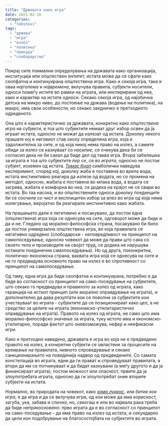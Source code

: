 ```yaml
---
title: "Државата како игра"
date: 2021-02-16
categories: 
  - "tekstovi"
tags: 
  - "држава"
  - "игра"
  - "излез"
  - "политика"
  - "принуда"
  - "слободарство"
---
```


Покрај сите поимални определувања на државата како организација, институција или општествен ентитет, истата може да се сфати како сеопфатна и континуирана општествена игра. Како и секоја игра, така и оваа _најголема_ и _највремена_, вклучува правила, субјекти носители, односи помеѓу истите во рамки на играта, или инспирирани од неа, како и карактер на истите односи. Секако секоја игра, од најобична детска на микро ниво, до постоење на држава (водење на политика), на макро, има свои особености, но секако заедничко е претходното одреденото.

Она што е карактеристично за државата, конкретно како _општествена игра_ на субјекти, е тоа што субјектите немаат друг избор освен да ја играат истата, односно не можат да излезат од истата. Доколку некого прашате кој е неговиот став околу определена игра, која е задолжителна за сите, и од која никој нема право на излез, а самите обиди за _излез_ се казнуваат со _насилие_; се очекува дека би се согласил дека не би сакал да биде дел од таква игра. Втора забелешка за играта е тоа што субјектите _пер се_, се во _играта_, односно не постои субјект, изземен од истата. [_Томас Кнап_](https://c4ss.org/content/510) симболички наведува експеримент, според кој, доколку жаба е поставена во врела вода, истата инстинктивно реагира да излезе од водата, но со промена на методот, односно, жабата е поставена во млака вода, а водата се загрева, жабата е комфорна во неа, се додека на крајот не се свари во истата. Во таа насока, и во општествените односи доколку поединците би се соочиле со чист и експлицитен избор за влез во игра од која нема излегување, веројатно би реагирале инстинктивно како жабата.

На прашањето дали е легитимно и посакувано, да постои една (општествена) игра која се однесува на сите, одговорот може да биде и да и не. Гледано од морално-философска страна, посакувано би било да постои универзална општествена игра, во која правилата се негативно одредено (слободарски - неповредливост на принципот на самопоседување, односно човекот да може да прави што сака со своето тело и производите на својот труд, се додека не нарушува останати поединечни самопоседувања). Но од друга, поконкретна, политичко-економска страна, ваквата игра која се однесува на сите и не го предвидува основното право на излез е во спротивност со принципот на самопоседување. 

Од таму, една игра да биде сеопфатна и континуирана, потребно е да биде во согласност со принципот на само-поседување на субјектите, што секако го предвидува и правилото за излез од играта, како гаранција на истиот принцип (или морално оправдување на играта), и дополнително да дава резултати кои се поволни за субјектите кои учествуваат во играта - субјектите да се позиционираат како цел, а не средство за целите на играта (економско-утилитаристичко оправдување на играта). Правото на излез од играта, не само што има морално-философско значење за играта, туку истото има и економско-утилитарно, поради фактот што оневозможува, нефер и неефикасни игри.

Како и претходно наведено, државата е игра во која не е предвидено правото на излез, а конкретни субјекти се овластени за процесите на креирање на правилата, нивното спроведување и секако санкционирањето на поведенија надвор од предвидените. Со самата констелација во играта, едни да ги прават и спроведуваат правилата, а втори да им се потчинуваат и да бидат казнувани (а меѓу другото и да ја финансираат играта), постои можност или опасност, првите да ја злоупотребата играта, односно да ги злоупотребат оние вторите субјекти на истата.

Нормално, во природата на човекот, како [_хомо луденс_](https://en.wikipedia.org/wiki/Homo_Ludens), или _битие кое игра_, е да игра и да се вклучува игри, од кои може да има корисност, загуба, ука, забава и слично, но, секогаш е или во најмала рака треба да биде неприкосновено: прво играта да е во согласност со принципот на само-поседување - да има право на излез од истата, и секундарно да цели кон подобрување на благосостојбата на субјектите во играта.
